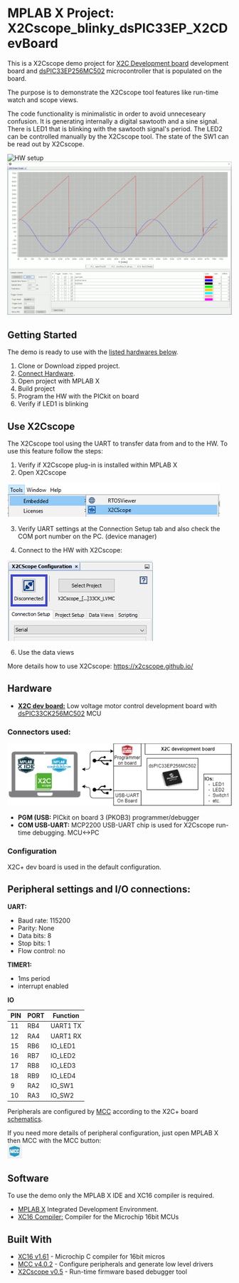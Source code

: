 # MPLAB X Project: X2Cscope_blinky_dsPIC33EP_X2CDevBoard

This is a X2Cscope demo project for [X2C Development board](http://x2c.microstickplus.com/) development board and [dsPIC33EP256MC502](https://www.microchip.com/wwwproducts/en/dsPIC33EP256MC502) microcontroller that is populated on the board. 

The purpose is to demonstrate the X2Cscope tool features like run-time watch and scope views.

The code functionality is minimalistic in order to avoid unneceseary confusion. It is generating internally a digital sawtooth and a sine signal. There is LED1 that is blinking with the sawtooth signal's period. The LED2 can be controlled manually by the X2Cscope tool. The state of the SW1 can be read out by X2Cscope.

![HW setup](doc/LVMC_Blinky_Connectors.gif)
![X2Cscope](doc/Scope_Animated.gif)

## Getting Started

The demo is ready to use with the [listed hardwares below](#hardware).

1. Clone or Download zipped project.
2. [Connect Hardware](#connectors-used).
3. Open project with MPLAB X
4. Build project
5. Program the HW with the PICkit on board
6. Verify if LED1 is blinking

## Use X2Cscope

The X2Cscope tool using the UART to transfer data from and to the HW. To use this feature follow the steps:

1. Verify if X2Cscope plug-in is installed within MPLAB X
2. Open X2Cscope 

![Open X2C MCC](doc/open_X2Cscope.png)

3. Verify UART settings at the Connection Setup tab and also check the COM port number on the PC. (device manager)

4. Connect to the HW with X2Cscope: 

![Open Button](doc/Connect_X2Cscope.png)

6. Use the data views

More details how to use X2Cscope: https://x2cscope.github.io/
## Hardware

* [**X2C dev board:**](http://x2c.microstickplus.com/) Low voltage motor control development board with [dsPIC33CK256MC502](https://www.microchip.com/wwwproducts/en/dsPIC33CK256MC502) MCU 

### Connectors used:

![Block Diagram](doc/BlockDiagram_HW_Setup.png)

* **PGM (USB:** PICkit on board 3 (PKOB3) programmer/debugger
* **COM USB-UART:** MCP2200 USB-UART chip is used for X2Cscope run-time debugging. MCU<->PC 

### Configuration

X2C+ dev board is used in the default configuration.  

## Peripheral settings and I/O connections: 

**UART:**
   * Baud rate: 115200
   * Parity: None
   * Data bits: 8
   * Stop bits: 1
   * Flow control: no

**TIMER1:**
   * 1ms period
   * interrupt enabled

**IO**

| PIN | PORT   | Function |
| ----|--------|----------|
|  11 | RB4    | UART1 TX |
|  12 | RA4    | UART1 RX |
|  15 | RB6    | IO_LED1  |
|  16 | RB7    | IO_LED2  |
|  17 | RB8    | IO_LED3  |
|  18 | RB9    | IO_LED4  |
|   9 | RA2    | IO_SW1   |
|  10 | RA3    | IO_SW2   |

   Peripherals are configured by [MCC](https://microchipdeveloper.com/mcc:mccgpio) according to the X2C+ board [schematics](http://x2c.microstickplus.com/).

   If you need more details of peripheral configuration, just open MPLAB X then MCC with the MCC button:  
   ![MCC Button](doc/MCC_Button.jpg)

## Software

To use the demo only the MPLAB X IDE and XC16 compiler is required. 

* [MPLAB X](https://www.microchip.com/mplab/mplab-x-ide) Integrated Development Environment. 
* [XC16 Compiler:](https://www.microchip.com/mplab/compilers) Compiler for the Microchip 16bit MCUs
## Built With

* [XC16 v1.61](https://www.microchip.com/mplab/compilers) - Microchip C compiler for 16bit micros
* [MCC v4.0.2](https://www.microchip.com/mplab/mplab-code-configurator) - Configure peripherals and generate low level drivers
* [X2Cscope v0.5](https://mchp-x2cscope.github.io/) - Run-time firmware based debugger tool